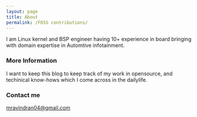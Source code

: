 ```yaml
---
layout: page
title: About
permalink: /FOSS contributions/
---
```


I am Linux kernel and BSP engineer having 10+ experience in board bringing with domain expertise in Automtive infotainment.

### More Information

I want to keep this blog to keep track of my work in opensource, and techinical know-hows which I come across in the dailylife.

### Contact me

[mravindran04@gmail.com](mailto:mravindran@gmail.com)
